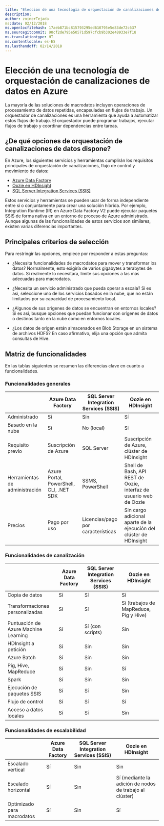 ```yaml
---
title: "Elección de una tecnología de orquestación de canalizaciones de datos"
description: 
author: zoinerTejada
ms:date: 02/12/2018
ms.openlocfilehash: 17aeb871bc815793295ed610795e5e83de72c637
ms.sourcegitcommit: 90cf2de795e50571d597cfcb9b302e48933e7f18
ms.translationtype: HT
ms.contentlocale: es-ES
ms.lasthandoff: 02/14/2018
---
```

# <a name="choosing-a-data-pipeline-orchestration-technology-in-azure"></a>Elección de una tecnología de orquestación de canalizaciones de datos en Azure

La mayoría de las soluciones de macrodatos incluyen operaciones de procesamiento de datos repetidas, encapsuladas en flujos de trabajo. Un orquestador de canalizaciones es una herramienta que ayuda a automatizar estos flujos de trabajo. El orquestador puede programar trabajos, ejecutar flujos de trabajo y coordinar dependencias entre tareas.

## <a name="what-are-your-options-for-data-pipeline-orchestration"></a>¿De qué opciones de orquestación de canalizaciones de datos dispone?

En Azure, los siguientes servicios y herramientas cumplirán los requisitos principales de orquestación de canalizaciones, flujo de control y movimiento de datos:

- [Azure Data Factory](/azure/data-factory/)
- [Oozie en HDInsight](/azure/hdinsight/hdinsight-use-oozie-linux-mac)
- [SQL Server Integration Services (SSIS)](/sql/integration-services/sql-server-integration-services)

Estos servicios y herramientas se pueden usar de forma independiente entre sí o conjuntamente para crear una solución híbrida. Por ejemplo, Integration Runtime (IR) en Azure Data Factory V2 puede ejecutar paquetes SSIS de forma nativa en un entorno de proceso de Azure administrado. Aunque algunas de las funcionalidades de estos servicios son similares, existen varias diferencias importantes.

## <a name="key-selection-criteria"></a>Principales criterios de selección

Para restringir las opciones, empiece por responder a estas preguntas:

- ¿Necesita funcionalidades de macrodatos para mover y transformar los datos? Normalmente, esto exigiría de varios gigabytes a terabytes de datos. Si realmente lo necesitara, limite sus opciones a las más adecuadas para macrodatos.

- ¿Necesita un servicio administrado que pueda operar a escala? Si es así, seleccione uno de los servicios basados en la nube, que no están limitados por su capacidad de procesamiento local.

- ¿Algunos de sus orígenes de datos se encuentran en entornos locales? Si es así, busque opciones que puedan funcionar con orígenes de datos o destinos tanto en la nube como en entornos locales.

- ¿Los datos de origen están almacenados en Blob Storage en un sistema de archivos HDFS? En caso afirmativo, elija una opción que admita consultas de Hive.

## <a name="capability-matrix"></a>Matriz de funcionalidades

En las tablas siguientes se resumen las diferencias clave en cuanto a funcionalidades.

### <a name="general-capabilities"></a>Funcionalidades generales

| | Azure Data Factory | SQL Server Integration Services (SSIS) | Oozie en HDInsight
| --- | --- | --- | --- |
| Administrado | Sí | Sin  | Sí |
| Basado en la nube | Sí | No (local) | Sí |
| Requisito previo | Suscripción de Azure | SQL Server  | Suscripción de Azure, clúster de HDInsight |
| Herramientas de administración | Azure Portal, PowerShell, CLI, .NET SDK | SSMS, PowerShell | Shell de Bash, API REST de Oozie, interfaz de usuario web de Oozie |
| Precios | Pago por uso | Licencias/pago por características | Sin cargo adicional aparte de la ejecución del clúster de HDInsight |

### <a name="pipeline-capabilities"></a>Funcionalidades de canalización

| | Azure Data Factory | SQL Server Integration Services (SSIS) | Oozie en HDInsight
| --- | --- | --- | --- |
| Copia de datos | Sí | Sí | Sí |
| Transformaciones personalizadas | Sí | Sí | Sí (trabajos de MapReduce, Pig y Hive) |
| Puntuación de Azure Machine Learning | Sí | Sí (con scripts) | Sin  |
| HDInsight a petición | Sí | Sin  | Sin  |
| Azure Batch | Sí | Sin  | Sin  |
| Pig, Hive, MapReduce | Sí | Sin  | Sí |
| Spark | Sí | Sin  | Sin  |
| Ejecución de paquetes SSIS | Sí | Sí | Sin  |
| Flujo de control | Sí | Sí | Sí |
| Acceso a datos locales | Sí | Sí | Sin  |

### <a name="scalability-capabilities"></a>Funcionalidades de escalabilidad

| | Azure Data Factory | SQL Server Integration Services (SSIS) | Oozie en HDInsight
| --- | --- | --- | --- |
| Escalado vertical | Sí | Sin  | Sin  |
| Escalado horizontal | Sí | Sin  | Sí (mediante la adición de nodos de trabajo al clúster) |
| Optimizado para macrodatos | Sí | Sin  | Sí |

